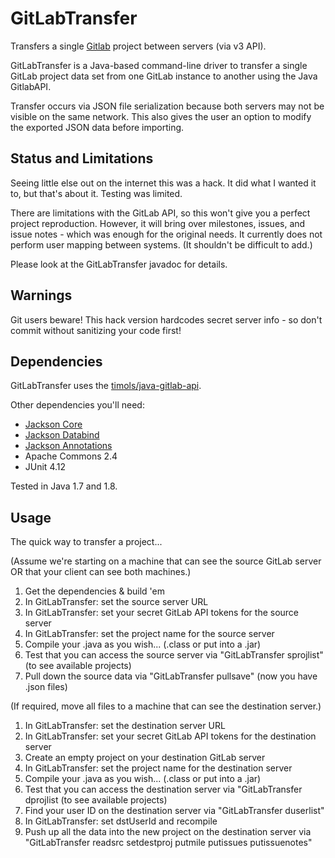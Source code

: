 # GitLabTransfer
Transfers a single [Gitlab](https://gitlab.org) project between servers (via v3 API).

GitLabTransfer is a Java-based command-line driver to transfer a single GitLab 
project data set from one GitLab instance to another using the Java GitlabAPI.

Transfer occurs via JSON file serialization because both servers may not be visible 
on the same network.  This also gives the user an option to modify the exported
JSON data before importing.

## Status and Limitations
Seeing little else out on the internet this was a hack.  It did what I wanted 
it to, but that's about it.  Testing was limited.

There are limitations with the GitLab API, so this won't give you a 
perfect project reproduction.  However, it will bring over milestones, issues,
and issue notes - which was enough for the original needs.  It currently does not
perform user mapping between systems.  (It shouldn't be difficult to add.)

Please look at the GitLabTransfer javadoc for details.

## Warnings
Git users beware!  This hack version hardcodes secret server info - so don't commit
without sanitizing your code first!  

## Dependencies
GitLabTransfer uses the [timols/java-gitlab-api](https://github.com/timols/java-gitlab-api).

Other dependencies you'll need:
* [Jackson Core](https://github.com/FasterXML/jackson-core.git)
* [Jackson Databind](https://github.com/FasterXML/jackson-databind)
* [Jackson Annotations](https://github.com/FasterXML/jackson-annotations)
* Apache Commons 2.4
* JUnit 4.12

Tested in Java 1.7 and 1.8.

## Usage
The quick way to transfer a project... 

(Assume we're starting on a machine that can see the source GitLab server OR that your
client can see both machines.)
1. Get the dependencies & build 'em
2. In GitLabTransfer: set the source server URL
3. In GitLabTransfer: set your secret GitLab API tokens for the source server
4. In GitLabTransfer: set the project name for the source server
5. Compile your .java as you wish... (.class or put into a .jar) 
6. Test that you can access the source server via "GitLabTransfer sprojlist" (to see available projects)
7. Pull down the source data via "GitLabTransfer pullsave" (now you have .json files)

(If required, move all files to a machine that can see the destination server.)
 
1. In GitLabTransfer: set the destination server URL
2. In GitLabTransfer: set your secret GitLab API tokens for the destination server
3. Create an empty project on your destination GitLab server
4. In GitLabTransfer: set the project name for the destination server
5. Compile your .java as you wish... (.class or put into a .jar)
6. Test that you can access the destination server via "GitLabTransfer dprojlist (to see available projects)
7. Find your user ID on the destination server via "GitLabTransfer duserlist"
8. In GitLabTransfer: set dstUserId and recompile
9. Push up all the data into the new project on the destination server via "GitLabTransfer readsrc setdestproj putmile putissues putissuenotes"
